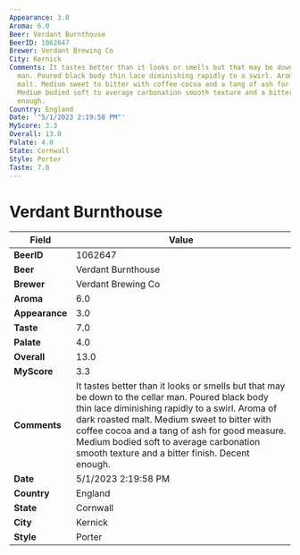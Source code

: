 ```yaml
---
Appearance: 3.0
Aroma: 6.0
Beer: Verdant Burnthouse
BeerID: 1062647
Brewer: Verdant Brewing Co
City: Kernick
Comments: It tastes better than it looks or smells but that may be down to the cellar
  man. Poured black body thin lace diminishing rapidly to a swirl. Aroma of dark roasted
  malt. Medium sweet to bitter with coffee cocoa and a tang of ash for good measure.
  Medium bodied soft to average carbonation smooth texture and a bitter finish. Decent
  enough.
Country: England
Date: '"5/1/2023 2:19:58 PM"'
MyScore: 3.3
Overall: 13.0
Palate: 4.0
State: Cornwall
Style: Porter
Taste: 7.0
---
```


# Verdant Burnthouse

| Field         | Value |
|---------------|-------|
| **BeerID** | 1062647 |
| **Beer** | Verdant Burnthouse |
| **Brewer** | Verdant Brewing Co |
| **Aroma** | 6.0 |
| **Appearance** | 3.0 |
| **Taste** | 7.0 |
| **Palate** | 4.0 |
| **Overall** | 13.0 |
| **MyScore** | 3.3 |
| **Comments** | It tastes better than it looks or smells but that may be down to the cellar man. Poured black body thin lace diminishing rapidly to a swirl. Aroma of dark roasted malt. Medium sweet to bitter with coffee cocoa and a tang of ash for good measure. Medium bodied soft to average carbonation smooth texture and a bitter finish. Decent enough. |
| **Date** | 5/1/2023 2:19:58 PM |
| **Country** | England |
| **State** | Cornwall |
| **City** | Kernick |
| **Style** | Porter |

